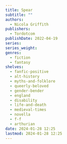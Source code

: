 ```yaml
---
title: Spear
subtitle: ""
authors:
  - Nicola Griffith
publishers:
  - Tordotcom
publishDate: 2022-04-19
series: 
series_weight: 
genres:
  - fiction
  - fantasy
shelves:
  - fanfic-positive
  - alt-history
  - myths-and-folklore
  - queerly-beloved
  - gender-bender
  - england
  - disability
  - life-and-death
  - medieval-times
  - novella
  - f-f
  - arthurian
date: 2024-01-28 12:25
lastmod: 2024-01-28 12:25
---
```

